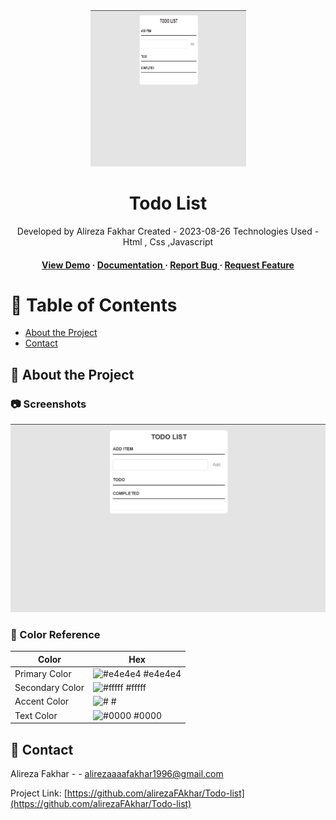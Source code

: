 <div align='center'>

<img src=https://github.com/alirezaFAkhar/Todo-list/blob/main/assets/images/Todo-list.png alt="logo" width=249 height=250 />

<h1>Todo List</h1>
<p>Developed by Alireza Fakhar Created - 2023-08-26 Technologies Used - Html , Css ,Javascript </p>

<h4> <a href=https://alirezafakhar.github.io/todo-list/index>View Demo</a> <span> · </span> <a href="https://github.com/alirezaFAkhar/Todo-list/blob/master/README.md"> Documentation </a> <span> · </span> <a href="https://github.com/alirezaFAkhar/Todo-list/issues"> Report Bug </a> <span> · </span> <a href="https://github.com/alirezaFAkhar/Todo-list/issues"> Request Feature </a> </h4>


</div>

# :notebook_with_decorative_cover: Table of Contents

- [About the Project](#star2-about-the-project)
- [Contact](#handshake-contact)


## :star2: About the Project

### :camera: Screenshots
<div align="center"> <a href="https://alirezafakhar.github.io/todo-list/index"><img src="https://github.com/alirezaFAkhar/Todo-list/blob/main/assets/images/Todo-list.png" alt='image' width='800'/></a> </div>



### :art: Color Reference
| Color | Hex |
| --------------- | ---------------------------------------------------------------- |
| Primary Color | ![#e4e4e4](https://via.placeholder.com/10/e4e4e4?text=+) #e4e4e4 |
| Secondary Color | ![#fffff](https://via.placeholder.com/10/fffff?text=+) #fffff |
| Accent Color | ![#](https://via.placeholder.com/10/?text=+) # |
| Text Color | ![#0000](https://via.placeholder.com/10/0000?text=+) #0000 |

## :handshake: Contact

Alireza Fakhar - - alirezaaaafakhar1996@gmail.com

Project Link: [https://github.com/alirezaFAkhar/Todo-list](https://github.com/alirezaFAkhar/Todo-list)
